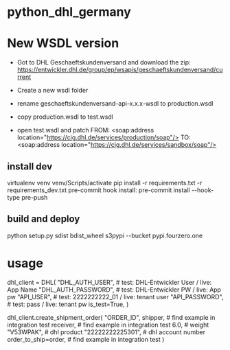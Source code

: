 # python_dhl_germany

# New WSDL version
- Got to DHL Geschaeftskundenversand and download the zip:
https://entwickler.dhl.de/group/ep/wsapis/geschaeftskundenversand/current

- Create a new wsdl folder
- rename geschaeftskundenversand-api-x.x.x-wsdl to production.wsdl
- copy production.wsdl to test.wsdl
- open test.wsdl and patch
FROM: <soap:address location="https://cig.dhl.de/services/production/soap"/>
TO: <soap:address location="https://cig.dhl.de/services/sandbox/soap"/>

## install dev
virtualenv venv
venv/Scripts/activate
pip install -r requirements.txt -r requirements_dev.txt
pre-commit hook install: pre-commit install --hook-type pre-push

## build and deploy
python setup.py sdist bdist_wheel
s3pypi --bucket pypi.fourzero.one


# usage
dhl_client = DHL(
    "DHL_AUTH_USER", # test: DHL-Entwickler User / live: App Name
    "DHL_AUTH_PASSWORD", # test: DHL-Entwickler PW / live: App pw
    "API_USER", # test: 2222222222_01 / live: tenant user
    "API_PASSWORD", # test: pass / live: tenant pw
    is_test=True,
)

dhl_client.create_shipment_order(
    "ORDER_ID",
    shipper, # find example in integration test
    receiver, # find example in integration test
    6.0, # weight
    "V53WPAK", # dhl product
    "22222222225301", # dhl account number
    order_to_ship=order, # find example in integration test
)
